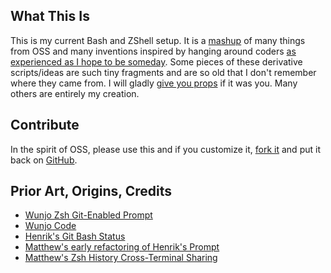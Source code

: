 ## What This Is
This is my current Bash and ZShell setup. It is a [mashup](http://www.wunjo.org/zsh-git/) of many things from OSS and many inventions inspired by hanging around coders [as experienced as I hope to be someday](http://nealford.com). Some pieces of these derivative scripts/ideas are such tiny fragments and are so old that I don't remember where they came from. I will gladly [give you props](mailto:matthewm@ambientideas.com) if it was you. Many others are entirely my creation.

## Contribute
In the spirit of OSS, please use this and if you customize it, [fork it](http://help.github.com/forking/) and put it back on [GitHub](http://github.com).

## Prior Art, Origins, Credits

* [Wunjo Zsh Git-Enabled Prompt](http://www.wunjo.org/zsh-git/)
* [Wunjo Code](http://github.com/jcorbin/zsh-git/tree)
* [Henrik's Git Bash Status](https://gist.github.com/31631)
* [Matthew's early refactoring of Henrik's Prompt](https://gist.github.com/52689)
* [Matthew's Zsh History Cross-Terminal Sharing](https://gist.github.com/787142)